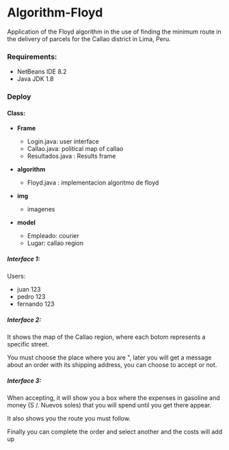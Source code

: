 # Algorithm-Floyd
 Application of the Floyd algorithm in the use of finding the minimum route in the delivery of parcels for the Callao district in Lima, Peru.

 ### Requirements:
 - NetBeans IDE 8.2
 - Java JDK 1.8

### Deploy

#### Class:
- **Frame**
  - Login.java: user interface
  - Callao.java: political map of callao
  - Resultados.java : Results frame
 
- **algorithm**
  - Floyd.java : implementacion algoritmo de floyd
- **img**
  - imagenes
- **model**
  - Empleado: courier 
  - Lugar: callao region

 ##### Interface 1: 
 Users:
 - juan    			123
 - pedro 			123
 - fernando 		123
 
##### Interface 2:
It shows the map of the Callao region, where each botom represents a specific street.

You must choose the place where you are ", later you will get a message about an order with its shipping address, you can choose to accept or not.


##### Interface 3:
When accepting, it will show you a box where the expenses in gasoline and money (S /. Nuevos soles) that you will spend until you get there appear.

It also shows you the route you must follow.

Finally you can complete the order and select another and the costs will add up

